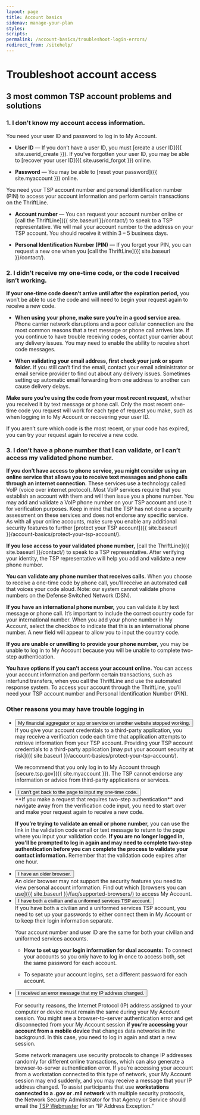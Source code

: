 ```yaml
---
layout: page
title: Account basics
sidenav: manage-your-plan
styles:
scripts:
permalink: /account-basics/troubleshoot-login-errors/
redirect_from: /sitehelp/
---
```

# Troubleshoot account access

## 3 most common TSP account problems and solutions

### 1. I don’t know my account access information.

You need your <span data-term="User ID" class="js-glossary-toggle term term-end">user ID</span> and <span data-term="Password" class="js-glossary-toggle term term-end">password</span> to log in to My Account.

- **User ID** — If you don’t have a user ID, you must [create a user ID]({{ site.userid_create }}). If you’ve forgotten your user ID, you may be able to [recover your user ID]({{ site.userid_forgot }}) online.

- **Password** — You may be able to [reset your password]({{ site.myaccount }}) online.

You need your TSP <span data-term="Account Number" class="js-glossary-toggle term term-end">account number</span> and <span data-term="Personal Identification Number (PIN)" class="js-glossary-toggle term term-end">personal identification number (PIN)</span> to access your account information and perform certain transactions on the <span data-term="ThriftLine" class="js-glossary-toggle term term-end">ThriftLine</span>.

- **Account number** — You can request your account number online or [call the ThriftLine]({{ site.baseurl }}/contact/) to speak to a TSP representative. We will mail your account number to the address on your TSP account. You should receive it within 3 – 5 business days.

- **Personal Identification Number (PIN)** — If you forget your PIN, you can request a new one when you [call the ThriftLine]({{ site.baseurl }}/contact/).

### 2. I didn’t receive my one-time code, or the code I received isn’t working.

**If your one-time code doesn’t arrive until after the expiration period,** you won’t be able to use the code and will need to begin your request again to receive a new code.

- **When using your phone, make sure you’re in a good service area.**  
Phone carrier network disruptions and a poor cellular connection are the most common reasons that a text message or phone call arrives late. If you continue to have trouble receiving codes, contact your carrier about any delivery issues. You may need to enable the ability to receive short code messages.

- **When validating your email address, first check your junk or spam folder.** If you still can’t find the email, contact your email administrator or email service provider to find out about any delivery issues. Sometimes setting up automatic email forwarding from one address to another can cause delivery delays.

**Make sure you’re using the code from your most recent request,** whether you received it by text message or phone call. Only the most recent one-time code you request will work for each type of request you make, such as when logging in to My Account or recovering your user ID.

If you aren’t sure which code is the most recent, or your code has expired, you can try your request again to receive a new code.

### 3. I don’t have a phone number that I can validate, or I can’t access my validated phone number.

**If you don’t have access to phone service, you might consider using an online service that allows you to receive text messages and phone calls through an internet connection.** These services use a technology called VoIP (voice over internet protocol). Most VoIP services require that you establish an account with them and will then issue you a phone number. You may add and validate a VoIP phone number on your TSP account and use it for verification purposes. Keep in mind that the TSP has not done a security assessment on these services and does not endorse any specific service. As with all your online accounts, make sure you enable any additional security features to further [protect your TSP account]({{ site.baseurl }}/account-basics/protect-your-tsp-account/).

**If you lose access to your validated phone number,** [call the ThriftLine]({{ site.baseurl }}/contact/) to speak to a TSP representative. After verifying your identity, the TSP representative will help you add and validate a new phone number.

**You can validate any phone number that receives calls.** When you choose to receive a one-time code by phone call, you’ll receive an automated call that voices your code aloud. Note: our system cannot validate phone numbers on the Defense Switched Network (DSN).

**If you have an international phone number,** you can validate it by text message or phone call. It’s important to include the correct country code for your international number. When you add your phone number in My Account, select the checkbox to indicate that this is an international phone number. A new field will appear to allow you to input the country code.

**If you are unable or unwilling to provide your phone number,** you may be unable to log in to My Account because you will be unable to complete two-step authentication.

**You have options if you can’t access your account online.**
You can access your account information and perform certain transactions, such as interfund transfers, when you call the ThriftLine and use the automated response system. To access your account through the ThriftLine, you’ll need your TSP account number and Personal Identification Number (PIN).

### Other reasons you may have trouble logging in

<ul class="usa-accordion-bordered">
<li>
  <button
    class="usa-accordion-button"
    aria-expanded="false"
    aria-controls="other-1">
    My financial aggregator or app or service on another website stopped working.
  </button>
  <div id="other-1" class="usa-accordion-content" markdown="1">
  If you give your account credentials to a third-party application, you may receive a <span data-term="Verification Code" class="js-glossary-toggle term term-end">verification code</span> each time that application attempts to retrieve information from your TSP account. Providing your TSP account credentials to a third-party application [may put your account security at risk]({{ site.baseurl }}/account-basics/protect-your-tsp-account/).

  We recommend that you only log in to My Account through [secure.tsp.gov]({{ site.myaccount }}). The TSP cannot endorse any information or advice from third-party applications or services.
  </div>
</li>

<li>
  <button
    class="usa-accordion-button"
    aria-expanded="false"
    aria-controls="other-2">
    I can’t get back to the page to input my one-time code.
  </button>
  <div id="other-2" class="usa-accordion-content" markdown="1">
  **If you make a request that requires <span data-term="Two-step authentication" class="js-glossary-toggle term term-end">two-step authentication</span>** and navigate away from the <span data-term="Verification Code" class="js-glossary-toggle term term-end">verification code</span> input, you need to start over and make your request again to receive a new code.

  **If you’re trying to validate an email or phone number,** you can use the link in the <span data-term="Validation Code" class="js-glossary-toggle term term-end">validation code</span> email or text message to return to the page where you input your validation code. **If you are no longer logged in, you’ll be prompted to log in again and may need to complete <span data-term="Two-step authentication" class="js-glossary-toggle term term-end">two-step authentication</span> before you can complete the process to validate your contact information.** Remember that the validation code expires after one hour.
  </div>
</li>

<li>
  <button
    class="usa-accordion-button"
    aria-expanded="false"
    aria-controls="other-3">
    I have an older browser.
  </button>
  <div id="other-3" class="usa-accordion-content" markdown="1">
  An older browser may not support the security features you need to view personal account information. Find out which [browsers you can use]({{ site.baseurl }}/faq/supported-browsers/) to access My Account.
  </div>
</li>

<li>
  <button
    class="usa-accordion-button"
    aria-expanded="false"
    aria-controls="other-4">
    I have both a civilian and a uniformed services TSP account.
  </button>
  <div id="other-4" class="usa-accordion-content" markdown="1">
  If you have both a civilian and a uniformed services TSP account, you need to set up your passwords to either connect them in My Account or to keep their login information separate.

  Your <span data-term="Account Number" class="js-glossary-toggle term term-end">account number</span> and <span data-term="User ID" class="js-glossary-toggle term term-end">user ID</span> are the same for both your civilian and uniformed services accounts.

  -	**How to set up your login information for dual accounts:** To connect your accounts so you only have to log in once to access both, set the same password for each account.

  -	To separate your account logins, set a different password for each account.
  </div>
</li>

<li>
  <button
    class="usa-accordion-button"
    aria-expanded="false"
    aria-controls="other-5">
    I received an error message that my IP address changed.
  </button>
  <div id="other-5" class="usa-accordion-content" markdown="1">

  For security reasons, the Internet Protocol (IP) address assigned to your computer or device must remain the same during your My Account session. You might see a browser-to-server authentication error and get disconnected from your My Account session **if you’re accessing your account from a mobile device** that changes data networks in the background. In this case, you need to log in again and start a new session.

  Some network managers use security protocols to change IP addresses randomly for different online transactions, which can also generate a browser-to-server authentication error. If you’re accessing your account from a workstation connected to this type of network, your My Account session may end suddenly, and you may receive a message that your IP address changed. To assist participants that use **workstations connected to a .gov or .mil network** with multiple security protocols, the Network Security Administrator for that Agency or Service should email the [TSP Webmaster](mailto:webmaster@tsp.gov?subject=TSP.gov%20IP%20Exception%20Request) for an “IP Address Exception.”
  </div>
</li>
</ul>
